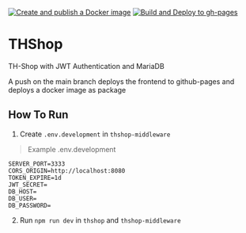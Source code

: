 [![Create and publish a Docker image](https://github.com/thieleju/THShop/actions/workflows/publish-docker-image.yml/badge.svg)](https://github.com/thieleju/THShop/actions/workflows/publish-docker-image.yml)
[![Build and Deploy to gh-pages](https://github.com/thieleju/THShop/actions/workflows/deploy-gh-pages.yml/badge.svg)](https://github.com/thieleju/THShop/actions/workflows/deploy-gh-pages.yml)


# THShop

TH-Shop with JWT Authentication and MariaDB

A push on the main branch deploys the frontend to github-pages and deploys a docker image as package

## How To Run

1. Create `.env.development` in `thshop-middleware`

> Example .env.development
```env
SERVER_PORT=3333
CORS_ORIGIN=http://localhost:8080
TOKEN_EXPIRE=1d
JWT_SECRET=
DB_HOST=
DB_USER=
DB_PASSWORD=
```

2. Run `npm run dev` in `thshop` and `thshop-middleware`
